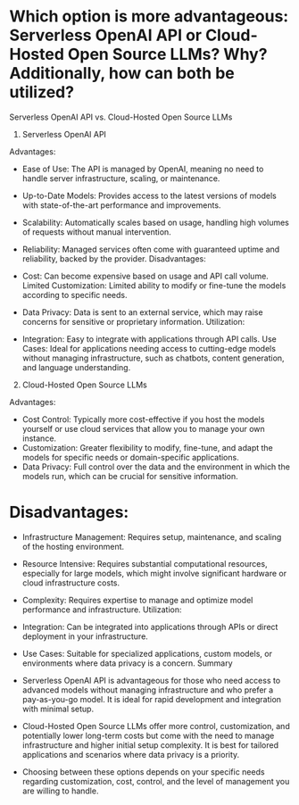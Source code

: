 # Which option is more advantageous: Serverless OpenAI API or Cloud-Hosted Open Source LLMs? Why? Additionally, how can both be utilized?

Serverless OpenAI API vs. Cloud-Hosted Open Source LLMs
1. Serverless OpenAI API

Advantages:

* Ease of Use: The API is managed by OpenAI, meaning no need to handle server infrastructure, scaling, or maintenance.
* Up-to-Date Models: Provides access to the latest versions of models with state-of-the-art performance and improvements.
* Scalability: Automatically scales based on usage, handling high volumes of requests without manual intervention.
* Reliability: Managed services often come with guaranteed uptime and reliability, backed by the provider.
Disadvantages:

* Cost: Can become expensive based on usage and API call volume.
Limited Customization: Limited ability to modify or fine-tune the models according to specific needs.
* Data Privacy: Data is sent to an external service, which may raise concerns for sensitive or proprietary information.
Utilization:

* Integration: Easy to integrate with applications through API calls.
Use Cases: Ideal for applications needing access to cutting-edge models without managing infrastructure, such as chatbots, content generation, and language understanding.
2. Cloud-Hosted Open Source LLMs

Advantages:

* Cost Control: Typically more cost-effective if you host the models yourself or use cloud services that allow you to manage your own instance.
* Customization: Greater flexibility to modify, fine-tune, and adapt the models for specific needs or domain-specific applications.
* Data Privacy: Full control over the data and the environment in which the models run, which can be crucial for sensitive information.
# Disadvantages:

* Infrastructure Management: Requires setup, maintenance, and scaling of the hosting environment.
* Resource Intensive: Requires substantial computational resources, especially for large models, which might involve significant hardware or cloud infrastructure costs.
* Complexity: Requires expertise to manage and optimize model performance and infrastructure.
Utilization:

* Integration: Can be integrated into applications through APIs or direct deployment in your infrastructure.
* Use Cases: Suitable for specialized applications, custom models, or environments where data privacy is a concern.
Summary
* Serverless OpenAI API is advantageous for those who need access to advanced models without managing infrastructure and who prefer a pay-as-you-go model. It is ideal for rapid development and integration with minimal setup.
* Cloud-Hosted Open Source LLMs offer more control, customization, and potentially lower long-term costs but come with the need to manage infrastructure and higher initial setup complexity. It is best for tailored applications and scenarios where data privacy is a priority.
* Choosing between these options depends on your specific needs regarding customization, cost, control, and the level of management you are willing to handle.








